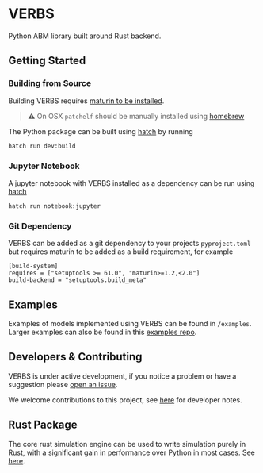 # VERBS

Python ABM library built around Rust backend.

## Getting Started

### Building from Source

Building VERBS requires [maturin to be installed](https://www.maturin.rs/installation).

> :warning: On OSX ``patchelf`` should be manually installed using
  [homebrew](https://brew.sh)

The Python package can be built using [hatch](https://hatch.pypa.io/latest/)
by running

```
hatch run dev:build
```

### Jupyter Notebook

A jupyter notebook with VERBS installed as a dependency can be
run using [hatch](https://hatch.pypa.io/latest/)

```
hatch run notebook:jupyter
```

### Git Dependency

VERBS can be added as a git dependency to your projects `pyproject.toml`
but requires maturin to be added as a build requirement, for example

```
[build-system]
requires = ["setuptools >= 61.0", "maturin>=1.2,<2.0"]
build-backend = "setuptools.build_meta"
```

## Examples

Examples of models implemented using VERBS can be
found in `/examples`. Larger examples can also be found in this
[examples repo]("https://github.com/simtopia/verbs-examples).

## Developers & Contributing

VERBS is under active development, if you notice a problem
or have a suggestion please [open an issue](https://github.com/simtopia/verbs/issues).

We welcome contributions to this project, see [here](.github/docs/developers.md)  for developer notes.

## Rust Package

The core rust simulation engine can be used to write simulation
purely in Rust, with a significant gain in performance over
Python in most cases. See [here](.github/docs/rust.md).
